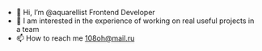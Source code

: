 - 👋 Hi, I’m @aquarellist Frontend Developer
- 👀 I am interested in the experience of working on real useful projects in a team
- 📫 How to reach me 108oh@mail.ru
